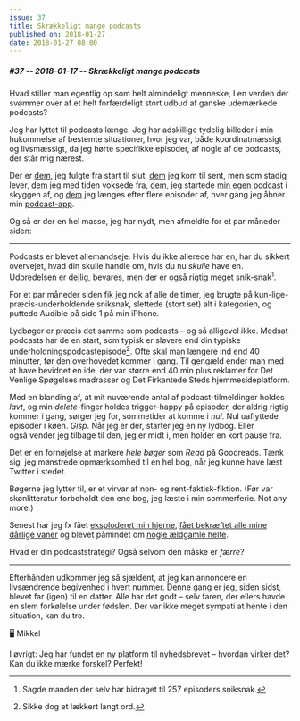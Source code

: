 ```yaml
---
issue: 37
title: Skrækkeligt mange podcasts
published_on: 2018-01-27
date: 2018-01-27 08:00
---
```


##### #37 -- 2018-01-17 -- Skrækkeligt mange podcasts

Hvad stiller man egentlig op som helt almindeligt menneske, I en verden der svømmer over af et helt forfærdeligt stort udbud af ganske udemærkede podcasts?

Jeg har lyttet til podcasts længe. Jeg har adskillige tydelig billeder i min hukommelse af bestemte situationer, hvor jeg var, både koordinatmæssigt og livsmæssigt, da jeg hørte specifikke episoder, af nogle af de podcasts, der står mig nærest.

Der er [dem][ylnt], jeg fulgte fra start til slut, [dem][tal] jeg kom til sent, men som stadig lever, [dem][btw] jeg med tiden voksede fra, [dem][spy], jeg startede [min egen podcast][fup] i skyggen af, og [dem][heavyweight] jeg længes efter flere episoder af, hver gang jeg åbner min [podcast-app][overcast].

Og så er der en hel masse, jeg har nydt, men afmeldte for et par måneder siden:

---

Podcasts er blevet allemandseje. Hvis du ikke allerede har en, har du sikkert overvejet, hvad din skulle handle om, hvis du nu _skulle_ have en. Udbredelsen er dejlig, bevares, men der er også rigtig meget snik-snak[^sniksnak].

For et par måneder siden fik jeg nok af alle de timer, jeg brugte på kun-lige-præcis-underholdende sniksnak, slettede (stort set) alt i kategorien, og puttede Audible på side 1 på min iPhone.

Lydbøger er præcis det samme som podcasts – og så alligevel ikke. Modsat podcasts har de en start, som typisk er sløvere end din typiske underholdningspodcastepisode[^langt]. Ofte skal man længere ind end 40 minutter, før den overhovedet kommer i gang. Til gengæld ender man med at have bevidnet en ide, der var større end 40 min plus reklamer for Det Venlige Spøgelses madrasser og Det Firkantede Steds hjemmesideplatform.

Med en blanding af, at mit nuværende antal af podcast-tilmeldinger holdes _lavt_, og min _delete_-finger holdes trigger-happy på episoder, der aldrig rigtig kommer i gang, sørger jeg for, sommetider at komme i _nul_. Nul uaflyttede episoder i køen. _Gisp_. Når jeg er der, starter jeg en ny lydbog. Eller også vender jeg tilbage til den, jeg er midt i, men holder en kort pause fra.

Det er en fornøjelse at markere _hele bøger_ som _Read_ på Goodreads. Tænk sig, jeg mønstrede opmærksomhed til en hel bog, når jeg kunne have læst Twitter i stedet.

Bøgerne jeg lytter til, er et virvar af non- og rent-faktisk-fiktion. (Før var skønlitteratur forbeholdt den ene bog, jeg læste i min sommerferie. Not any more.)

Senest har jeg fx fået [eksploderet min hjerne](https://www.goodreads.com/book/show/77711.A_Fire_Upon_the_Deep), [fået bekræftet alle mine dårlige vaner](https://www.goodreads.com/book/show/28815513-messy) og blevet påmindet om [nogle ældgamle helte](https://www.goodreads.com/book/show/28446162-dreaming-the-beatles).

Hvad er din podcaststrategi? Også selvom den måske er _færre_?

---

Efterhånden udkommer jeg så sjældent, at jeg kan annoncere en livsændrende begivenhed i hvert nummer. Denne gang er jeg, siden sidst, blevet far (igen) til en datter. Alle har det godt – selv faren, der ellers havde en slem forkølelse under fødslen. Der var ikke meget sympati at hente i den situation, kan du tro.

🖥 Mikkel

I øvrigt: Jeg har fundet en ny platform til nyhedsbrevet – hvordan virker det? Kan du ikke mærke forskel? Perfekt!

[^sniksnak]: Sagde manden der selv har bidraget til 257 episoders sniksnak.
[^langt]: Sikke dog et lækkert langt ord.

[ylnt]: http://youlooknicetoday.com "You Look Nice Today"
[tal]: http://thisamericanlife.org "This American Life"
[btw]: http://5by5.tv/b2w "Back to Worl"
[spy]: http://stoppodcastingyourself.com "Stop Podcasting Yourself"
[fup]: http://fupifarvandet.dk "Fup i Farvandet"
[heavyweight]: https://gimletmedia.com/heavyweight/ "Heavyweight"
[overcast]: http://overcast.fm "Overcast"
